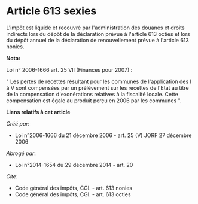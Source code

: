 # Article 613 sexies

L'impôt est liquidé et recouvré par l'administration des douanes et droits indirects lors du dépôt de la déclaration prévue à
l'article 613 octies et lors du dépôt annuel de la déclaration de renouvellement prévue à l'article 613 nonies.

**Nota:**

Loi n° 2006-1666 art. 25 VII (Finances pour 2007) : 

" Les pertes de recettes résultant pour les communes de l'application des I à V sont compensées par un prélèvement sur les
recettes de l'Etat au titre de la compensation d'exonérations relatives à la fiscalité locale. Cette compensation est égale
au produit perçu en 2006 par les communes ".

**Liens relatifs à cet article**

_Créé par_:

  - Loi n°2006-1666 du 21 décembre 2006 - art. 25 (V) JORF 27 décembre 2006

_Abrogé par_:

  - Loi n°2014-1654 du 29 décembre 2014 - art. 20

_Cite_:

  - Code général des impôts, CGI. - art. 613 nonies
  - Code général des impôts, CGI. - art. 613 octies

